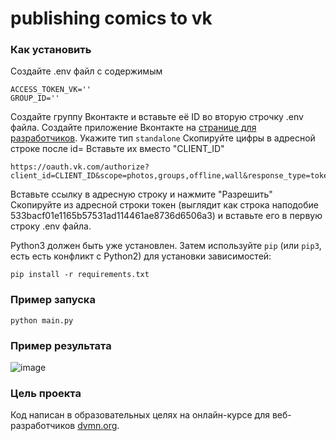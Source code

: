 # publishing comics to vk


### Как установить

Создайте .env файл с содержимым
```
ACCESS_TOKEN_VK=''
GROUP_ID=''
```
Создайте группу Вконтакте и вставьте её ID во вторую строчку .env файла.
Создайте приложение Вконтакте на [странице для разработчиков](https://vk.com/apps?act=manage). Укажите тип ```standalone```
Cкопируйте цифры в адресной строке после id=
Вставьте их вместо "CLIENT_ID"
```
https://oauth.vk.com/authorize?client_id=CLIENT_ID&scope=photos,groups,offline,wall&response_type=token
```
Вставьте ссылку в адресную строку и нажмите "Разрешить"
Скопируйте из адресной строки токен (выглядит как строка наподобие 533bacf01e1165b57531ad114461ae8736d6506a3) и вставьте его в первую строку  .env файла.

Python3 должен быть уже установлен. 
Затем используйте `pip` (или `pip3`, есть есть конфликт с Python2) для установки зависимостей:
```
pip install -r requirements.txt
```

### Пример запуска
```
python main.py
```

### Пример результата
![image](https://user-images.githubusercontent.com/52741545/116143089-5e036580-a6e3-11eb-904e-629603a6ae07.png)


### Цель проекта

Код написан в образовательных целях на онлайн-курсе для веб-разработчиков [dvmn.org](https://dvmn.org/).
